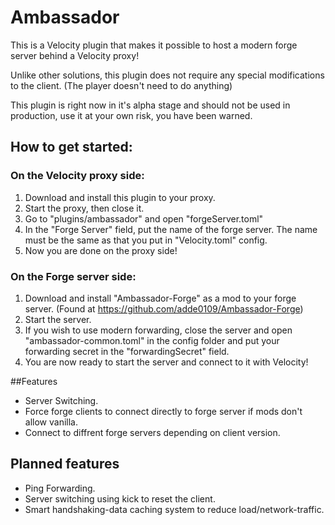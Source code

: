 # Ambassador

This is a Velocity plugin that makes it possible to host a modern forge server behind a Velocity proxy!

Unlike other solutions, this plugin does not require any special modifications to the client. (The player doesn't need to do anything)

This plugin is right now in it's alpha stage and should not be used in production, use it at your own risk, you have been warned.
## How to get started:
### On the Velocity proxy side:
1. Download and install this plugin to your proxy.
2. Start the proxy, then close it.
3. Go to "plugins/ambassador" and open "forgeServer.toml"
4. In the "Forge Server" field, put the name of the forge server. The name must be the same as that you put in "Velocity.toml" config.
5. Now you are done on the proxy side!

### On the Forge server side:
1. Download and install "Ambassador-Forge" as a mod to your forge server. (Found at https://github.com/adde0109/Ambassador-Forge)
2. Start the server.
3. If you wish to use modern forwarding, close the server and open "ambassador-common.toml" in the config folder and put your forwarding secret in the "forwardingSecret" field.
4. You are now ready to start the server and connect to it with Velocity!

##Features
* Server Switching.
* Force forge clients to connect directly to forge server if mods don't allow vanilla.
* Connect to diffrent forge servers depending on client version.

## Planned features
* Ping Forwarding.
* Server switching using kick to reset the client.
* Smart handshaking-data caching system to reduce load/network-traffic.
